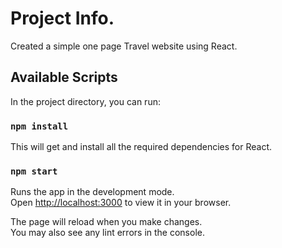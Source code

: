 # Project Info.

Created a simple one page Travel website using React.

## Available Scripts

In the project directory, you can run:

### `npm install`

This will get and install all the required dependencies for React.

### `npm start`

Runs the app in the development mode.\
Open [http://localhost:3000](http://localhost:3000) to view it in your browser.

The page will reload when you make changes.\
You may also see any lint errors in the console.
